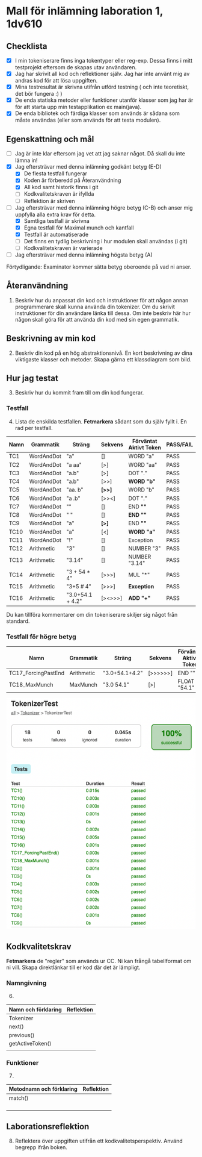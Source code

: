 # Mall för inlämning laboration 1, 1dv610

## Checklista
- [x] I min tokeniserare finns inga tokentyper eller reg-exp. Dessa finns i mitt testprojekt eftersom de skapas utav användaren.
- [x] Jag har skrivit all kod och reflektioner själv. Jag har inte använt mig av andras kod för att lösa uppgiften.
- [x] Mina testresultat är skrivna utifrån utförd testning ( och inte teoretiskt, det bör fungera :) )
- [x] De enda statiska metoder eller funktioner utanför klasser som jag har är för att starta upp min testapplikation ex main(java).
- [x] De enda bibliotek och färdiga klasser som används är sådana som måste användas (eller som används för att testa modulen).

## Egenskattning och mål
- [ ] Jag är inte klar eftersom jag vet att jag saknar något. Då skall du inte lämna in!
- [x] Jag eftersträvar med denna inlämning godkänt betyg (E-D)
    - [x] De flesta testfall fungerar
    - [x] Koden är förberedd på Återanvändning
    - [x] All kod samt historik finns i git
    - [  ] Kodkvalitetskraven är ifyllda
    - [  ] Reflektion är skriven
- [ ] Jag eftersträvar med denna inlämning högre betyg (C-B) och anser mig uppfylla alla extra krav för detta.
    - [x] Samtliga testfall är skrivna
    - [x] Egna testfall för Maximal munch och kantfall
    - [x] Testfall är automatiserade
    - [  ] Det finns en tydlig beskrivning i hur modulen skall användas (i git)
    - [  ] Kodkvalitetskraven är varierade
- [ ] Jag eftersträvar med denna inlämning högsta betyg (A)

Förtydligande: Examinator kommer sätta betyg oberoende på vad ni anser.

## Återanvändning
1. Beskriv hur du anpassat din kod och instruktioner för att någon annan programmerare skall kunna använda din tokenizer. Om du skrivit instruktioner för din användare länka till dessa. Om inte beskriv här hur någon skall göra för att använda din kod med sin egen grammatik.

## Beskrivning av min kod
2. Beskriv din kod på en hög abstraktionsnivå. En kort beskrivning av dina viktigaste klasser och metoder. Skapa gärna ett klassdiagram som bild.

## Hur jag testat
3. Beskriv hur du kommit fram till om din kod fungerar.

### Testfall
4. Lista de enskilda testfallen. **Fetmarkera** sådant som du själv fyllt i. En rad per testfall.

| Namn      | Grammatik  | Sträng | Sekvens | Förväntat Aktivt Token | PASS/FAIL |
| --------- | ---------- | ------ | ------- | ------------ | --------- |
| TC1       | WordAndDot | "a"    | []      | WORD "a"     | PASS      |
| TC2       | WordAndDot | "a aa" | [>]     | WORD "aa"    | PASS      |
| TC3       | WordAndDot | "a.b"  | [>]     | DOT "."      | PASS      |
| TC4       | WordAndDot | "a.b"  | [>>]    | **WORD "b"** | PASS      |
| TC5       | WordAndDot | "aa. b" | **[>>]** | WORD "b"   | PASS      |
| TC6       | WordAndDot | "a .b" | [>><]   | DOT "."      | PASS      |
| TC7       | WordAndDot | ""     | []      | END **""**   | PASS      |
| TC8       | WordAndDot | " "    | []      | **END ""**   | PASS      |
| TC9       | WordAndDot | "a"    | **[>]** | END **""**   | PASS      |
| TC10      | WordAndDot | "a"    | [<]     | **WORD "a"** | PASS      |
| TC11      | WordAndDot | "!"    | []      | Exception    | PASS      |
| TC12      | Arithmetic | "3"    | []      | NUMBER "3"   | PASS      |
| TC13      | Arithmetic | "3.14" | []      | NUMBER "3.14" | PASS     |
| TC14      | Arithmetic | "3 + 54 * 4" | [>>>] | MUL "*"  | PASS      |
| TC15      | Arithmetic | "3+5 # 4" | [>>>] | **Exception** | PASS    |
| TC16      | Arithmetic | "3.0+54.1     + 4.2" | [><>>>] | **ADD "+"** | PASS      |

Du kan tillföra kommentarer om din tokeniserare skiljer sig något från standard.

### Testfall för högre betyg
| Namn      | Grammatik  | Sträng | Sekvens | Förväntat Aktivt Token | PASS/FAIL |
| --------- | ---------- | ------ | ------- | ------------ | --------- |
| TC17_ForcingPastEnd | Arithmetic | "3.0+54.1+4.2" | [>>>>>>] | END "" | PASS      |
| TC18_MaxMunch | MaxMunch | "3.0 54.1" | [>] | FLOAT "54.1" | PASS      |

![Test-results](./images/test-results-2021-09-24.png)

## Kodkvalitetskrav

**Fetmarkera** de "regler" som används ur CC. Ni kan frångå tabellformat om ni vill. Skapa direktlänkar till er kod där det är lämpligt.

### Namngivning
6.
| Namn och förklaring  | Reflektion                                   |
| -------------------  | ---------------------------------------------|
| Tokenizer            |                                              |
| next()               |                                              |
| previous()           |                                              |
| getActiveToken()     |                                              |
|                      |                                              |

### Funktioner
7.
| Metodnamn och förklaring  | Reflektion                              |
| -------------------  | ---------------------------------------------|
| match()              |                                              |
|                      |                                              |
|                      |                                              |
|                      |                                              |
|                      |                                              |


## Laborationsreflektion
8. Reflektera över uppgiften utifrån ett kodkvalitetsperspektiv. Använd begrepp ifrån boken. 
